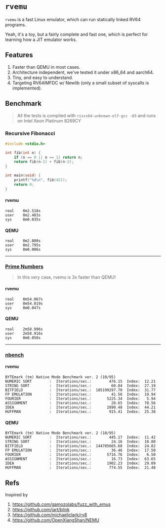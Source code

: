 # `rvemu`

`rvemu` is a fast Linux emulator, which can run statically linked RV64 programs.

Yeah, it's a toy, but a fairly complete and fast one, which is perfect for learning how a JIT emulator works.

## Features

1. Faster than QEMU in most cases.
2. Architecture independent, we've tested it under x86_64 and aarch64.
3. Tiny, and easy to understand.
4. Targeting RV64IMFDC w/ Newlib (only a small subset of syscalls is implemented).

## Benchmark

> All the tests is compiled with `riscv64-unknown-elf-gcc -O3` and runs on Intel Xeon Platinum 8269CY

### Recursive Fibonacci

```c
#include <stdio.h>

int fib(int n) {
    if (n == 0 || n == 1) return n;
    return fib(n-1) + fib(n-2);
}

int main(void) {
    printf("%d\n", fib(42));
    return 0;
}
```

#### rvemu

```
real    0m2.518s
user    0m2.483s
sys     0m0.035s
```

#### QEMU

```
real    0m2.800s
user    0m2.795s
sys     0m0.006s
```

---

### [Prime Numbers](https://github.com/tsoding/prime-benchmark/blob/master/prime.c)

> In this very case, rvemu is 3x faster than QEMU!

#### rvemu

```
real    0m54.067s
user    0m54.019s
sys     0m0.047s
```

#### QEMU

```
real    2m58.996s
user    2m58.916s
sys     0m0.050s
```

---

### [nbench](https://github.com/nfinit/ansibench/tree/master/nbench)

#### rvemu

```
BYTEmark (tm) Native Mode Benchmark ver. 2 (10/95)
NUMERIC SORT        :  Iterations/sec.:        476.15  Index:  12.21
STRING SORT         :  Iterations/sec.:         60.84  Index:  27.19
BITFIELD            :  Iterations/sec.:  185199297.70  Index:  31.77
FP EMULATION        :  Iterations/sec.:         41.56  Index:  19.94
FOURIER             :  Iterations/sec.:       5225.34  Index:   5.94
ASSIGNMENT          :  Iterations/sec.:         20.65  Index:  78.56
IDEA                :  Iterations/sec.:       2890.48  Index:  44.21
HUFFMAN             :  Iterations/sec.:        915.41  Index:  25.38
```

#### QEMU

```
BYTEmark (tm) Native Mode Benchmark ver. 2 (10/95)
NUMERIC SORT        :  Iterations/sec.:        445.17  Index:  11.42
STRING SORT         :  Iterations/sec.:         24.16  Index:  10.80
BITFIELD            :  Iterations/sec.:  144705665.68  Index:  24.82
FP EMULATION        :  Iterations/sec.:         36.46  Index:  17.50
FOURIER             :  Iterations/sec.:       5716.76  Index:   6.50
ASSIGNMENT          :  Iterations/sec.:         16.73  Index:  63.65
IDEA                :  Iterations/sec.:       1902.23  Index:  29.09
HUFFMAN             :  Iterations/sec.:        774.55  Index:  21.48
```

## Refs

Inspired by

1. https://github.com/gamozolabs/fuzz_with_emus
2. https://github.com/jart/blink
3. https://github.com/michaeljclark/rv8
4. https://github.com/OpenXiangShan/NEMU

